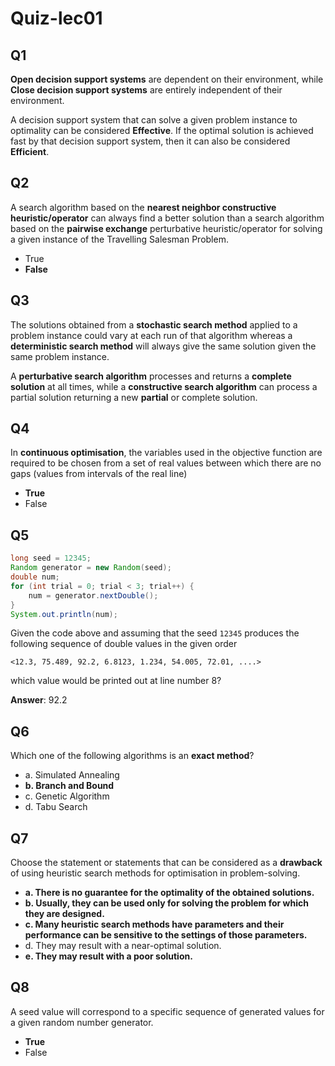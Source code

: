 # Quiz-lec01

## Q1

**Open decision support systems** are dependent on their environment, while **Close decision support systems** are entirely independent of their environment. 

A decision support system that can solve a given problem instance to optimality can be considered **Effective**. If the optimal solution is achieved fast by that decision support system, then it can also be considered **Efficient**.

## Q2

A search algorithm based on the **nearest neighbor constructive heuristic/operator** can always find a better solution than a search algorithm based on the **pairwise exchange** perturbative heuristic/operator for solving a given instance of the Travelling Salesman Problem.

-   True 
-   **False**

## Q3

The solutions obtained from a **stochastic search method** applied to a problem instance could vary at each run of that algorithm whereas a **deterministic search method** will always give the same solution given the same problem instance.

A **perturbative search algorithm** processes and returns a **complete solution** at all times, while a **constructive search algorithm** can process a partial solution returning a new **partial** or complete solution.

## Q4

In **continuous optimisation**, the variables used in the objective function are required to be chosen from a set of real values between which there are no gaps (values from intervals of the real line)

-   **True**
-   False 

## Q5

```java
long seed = 12345;
Random generator = new Random(seed);
double num;
for (int trial = 0; trial < 3; trial++) {
    num = generator.nextDouble();
}
System.out.println(num);
```

Given the code above and assuming that the seed `12345` produces the following sequence of double values in the given order

`<12.3, 75.489, 92.2, 6.8123, 1.234, 54.005, 72.01, ....>`

which value would be printed out at line number 8?

**Answer**: 92.2

## Q6

Which one of the following algorithms is an **exact method**?

-   a. Simulated Annealing
-   **b. Branch and Bound**
-   c. Genetic Algorithm
-   d. Tabu Search

## Q7

Choose the statement or statements that can be considered as a **drawback** of using heuristic search methods for optimisation in problem-solving. 

-   **a. There is no guarantee for the optimality of the obtained solutions.**
-   **b. Usually, they can be used only for solving the problem for which they are designed.**
-   **c. Many heuristic search methods have parameters and their performance can be sensitive to the settings of those parameters.**
-   d. They may result with a near-optimal solution.
-   **e. They may result with a poor solution.**

## Q8

A seed value will correspond to a specific sequence of generated values for a given random number generator.

-   **True**
-   False 
